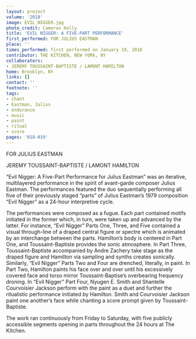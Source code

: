 ```yaml
---
layout: project
volume: '2018'
image: EVIL_NIGGER.jpg
photo_credit: Cameron Kelly
title: 'EVIL NIGGER: A FIVE-PART PERFORMANCE'
first_performed: FOR JULIUS EASTMAN
place: ''
times_performed: first performed on January 19, 2018
contributor: THE KITCHEN, NEW YORK, NY
collaborators:
- JEREMY TOUSSAINT-BAPTISTE / LAMONT HAMILTON
home: Brooklyn, NY
links: []
contact: ''
footnote: ''
tags:
- chant
- Eastman, Julius
- endurance
- music
- paint
- ritual
- score
pages: '018-019'
---
```




FOR JULIUS EASTMAN

JEREMY TOUSSAINT-BAPTISTE / LAMONT HAMILTON

“Evil Nigger: A Five-Part Performance for Julius Eastman” was an iterative, multilayered performance in the spirit of avant-garde composer Julius Eastman. The performances featured the duo sequentially performing all five of their previously staged “parts” of Julius Eastman’s 1979 composition “Evil Nigger” as a 24-hour interpretive cycle.

The performances were composed as a fugue. Each part contained motifs initiated in the former which, in turn, were taken up and advanced by the latter. For instance, “Evil Nigger” Parts One, Three, and Five contained a visual through-line of a draped central figure or spectre which is animated by an interchange between the parts. Hamilton’s body is centered in Part One, and Toussaint-Baptiste provides the sonic atmosphere. In Part Three, Toussaint-Baptiste accompanied by Andre Zachery take stage as the draped figure and Hamilton via sampling and synths creates sonically. Similarly, “Evil Nigger” Parts Two and Four are drenched, literally, in paint. In Part Two, Hamilton paints his face over and over until his excessively covered face and torso mirror Toussaint-Baptise’s overbearing frequency droning. In “Evil Nigger” Part Four, Nyugen E. Smith and Shantelle Courvoisier Jackson perform with the paint as a duet and further the ritualistic performance initiated by Hamilton. Smith and Courvoisier Jackson paint one another’s face while chanting a score prompt given by Toussaint-Baptiste.

The work ran continuously from Friday to Saturday, with five publicly accessible segments opening in parts throughout the 24 hours at The Kitchen.
